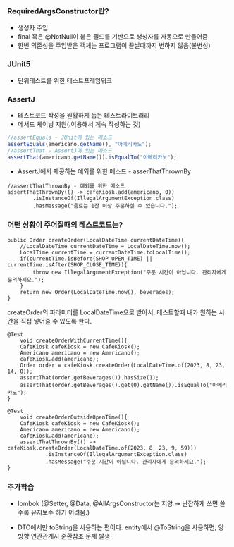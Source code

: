 ### RequiredArgsConstructor란?

- 생성자 주입
- final 혹은 @NotNull이 붙은 필드를 기반으로 생성자를 자동으로 만들어줌
- 한번 의존성을 주입받은 객체는 프로그램이 끝날때까지 변하지 않음(불변성)

### JUnit5

- 단위테스트를 위한 테스트프레임워크

### AssertJ

- 테스트코드 작성을 원활하게 돕는 테스트라이브러리
- 메서드 체이닝 지원(.이용해서 계속 작성하는 것)

```jsx
//assertEquals - JUnit에 있는 메소드
assertEquals(americano.getName(), "아메리카노");
//assertThat - AssertJ에 있는 메소드
assertThat(americano.getName()).isEqualTo("아메리카노");
```

- AssertJ에서 제공하는 예외를 위한 메소드 - asserThatThrownBy

```text
//assertThatThrownBy - 예외를 위한 메소드
assertThatThrownBy(() -> cafeKiosk.add(americano, 0))
        .isInstanceOf(IllegalArgumentException.class)
        .hasMessage("음료는 1잔 이상 주문하실 수 있습니다.");
```

### 어떤 상황이 주어질때의 테스트코드는?
```text
public Order createOrder(LocalDateTime currentDateTime){
    //LocalDateTime currentDateTime = LocalDateTime.now();
    LocalTime currentTime = currentDateTime.toLocalTime();
    if(currentTime.isBefore(SHOP_OPEN_TIME) || currentTime.isAfter(SHOP_CLOSE_TIME)){
        throw new IllegalArgumentException("주문 시간이 아닙니다. 관리자에게 문의하세요.");
    }
    return new Order(LocalDateTime.now(), beverages);
}
```

createOrder의 파라미터를 LocalDateTime으로 받아서, 테스트할때 내가 원하는 시간을 직접 넣어줄 수 있도록 한다.

```text
@Test 
    void createOrderWithCurrentTime(){
    CafeKiosk cafeKiosk = new CafeKiosk();
    Americano americano = new Americano();
    cafeKiosk.add(americano);
    Order order = cafeKiosk.createOrder(LocalDateTime.of(2023, 8, 23, 14, 0));
    assertThat(order.getBeverages()).hasSize(1);
    assertThat(order.getBeverages().get(0).getName()).isEqualTo("아메리카노");
}

@Test
    void createOrderOutsideOpenTime(){
    CafeKiosk cafeKiosk = new CafeKiosk();
    Americano americano = new Americano();
    cafeKiosk.add(americano);
    assertThatThrownBy(() -> cafeKiosk.createOrder(LocalDateTime.of(2023, 8, 23, 9, 59)))
            .isInstanceOf(IllegalArgumentException.class)
            .hasMessage("주문 시간이 아닙니다. 관리자에게 문의하세요.");
}
```

### 추가학습
- lombok (@Setter, @Data, @AllArgsConstructor는 지양 → 난잡하게 쓰면 쓸수록 유지보수 하기 어려움.)

- DTO에서만 toString을 사용하는 편이다. entity에서 @ToString을 사용하면, 양방향 연관관계시 순환참조 문제 발생




